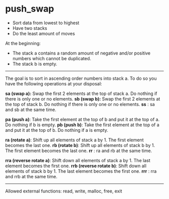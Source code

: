 # push_swap

- Sort data from lowest to highest
- Have two stacks
- Do the least amount of moves

At the beginning:
- The stack a contains a random amount of negative and/or positive numbers
which cannot be duplicated.
- The stack b is empty.

---

The goal is to sort in ascending order numbers into stack a.
To do so you have the following operations at your disposal:

**sa (swap a):** Swap the first 2 elements at the top of stack a.
Do nothing if there is only one or no elements.
**sb (swap b):** Swap the first 2 elements at the top of stack b.
Do nothing if there is only one or no elements.
**ss** : sa and sb at the same time.

**pa (push a)**: Take the first element at the top of b and put it at the top of a.
Do nothing if b is empty.
**pb (push b)**: Take the first element at the top of a and put it at the top of b.
Do nothing if a is empty.

**ra (rotate a)**: Shift up all elements of stack a by 1.
The first element becomes the last one.
**rb (rotate b)**: Shift up all elements of stack b by 1.
The first element becomes the last one.
**rr** : ra and rb at the same time.

**rra (reverse rotate a)**: Shift down all elements of stack a by 1.
The last element becomes the first one.
**rrb (reverse rotate b)**: Shift down all elements of stack b by 1.
The last element becomes the first one.
**rrr** : rra and rrb at the same time.

---

Allowed external functions:
read, write, malloc, free, exit
